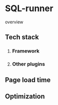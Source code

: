 # SQL-runner

overview

## Tech stack
 1. ### Framework 
 2. ### Other plugins

## Page load time

## Optimization
